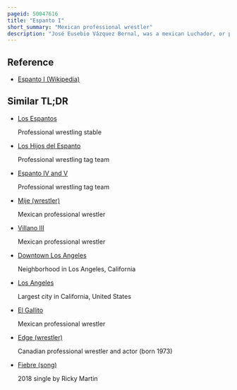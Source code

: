 ```yaml
---
pageid: 50047616
title: "Espanto I"
short_summary: "Mexican professional wrestler"
description: "José Eusebio Vázquez Bernal, was a mexican Luchador, or professional Wrestler from the Mid-1950S until his Death in 1968, best known under the Ring Name Espanto i, Part of Los Espantos alongside his lifelong Friend Fernando Cisneros Carrillo and his younger Brother Miguel Vázquez Bernal. Los Espantos became one of the first identical Teams in Mexico."
---
```


## Reference

- [Espanto I (Wikipedia)](https://en.wikipedia.org/?curid=50047616)

## Similar TL;DR

- [Los Espantos](/tldr/en/los-espantos)

  Professional wrestling stable

- [Los Hijos del Espanto](/tldr/en/los-hijos-del-espanto)

  Professional wrestling tag team

- [Espanto IV and V](/tldr/en/espanto-iv-and-v)

  Professional wrestling tag team

- [Mije (wrestler)](/tldr/en/mije-wrestler)

  Mexican professional wrestler

- [Villano III](/tldr/en/villano-iii)

  Mexican professional wrestler

- [Downtown Los Angeles](/tldr/en/downtown-los-angeles)

  Neighborhood in Los Angeles, California

- [Los Angeles](/tldr/en/los-angeles)

  Largest city in California, United States

- [El Gallito](/tldr/en/el-gallito)

  Mexican professional wrestler

- [Edge (wrestler)](/tldr/en/edge-wrestler)

  Canadian professional wrestler and actor (born 1973)

- [Fiebre (song)](/tldr/en/fiebre-song)

  2018 single by Ricky Martin
